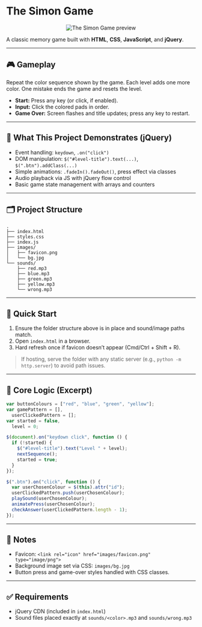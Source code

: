 # The Simon Game

<p align="center">
  <img src="https://redeem-innovations.com/wp-content/uploads/2025/09/The-simon-game.png" alt="The Simon Game preview" />
</p>

A classic memory game built with **HTML**, **CSS**, **JavaScript**, and **jQuery**.

---

## 🎮 Gameplay

Repeat the color sequence shown by the game. Each level adds one more color. One mistake ends the game and resets the level.

- **Start:** Press any key (or click, if enabled).
- **Input:** Click the colored pads in order.
- **Game Over:** Screen flashes and title updates; press any key to restart.

---

## 🧠 What This Project Demonstrates (jQuery)

- Event handling: `keydown`, `.on("click")`
- DOM manipulation: `$("#level-title").text(...)`, `$(".btn").addClass(...)`
- Simple animations: `.fadeIn().fadeOut()`, press effect via classes
- Audio playback via JS with jQuery flow control
- Basic game state management with arrays and counters

---

## 🗂️ Project Structure

```
.
├── index.html
├── styles.css
├── index.js
├── images/
│   ├── favicon.png
│   └── bg.jpg
└── sounds/
    ├── red.mp3
    ├── blue.mp3
    ├── green.mp3
    ├── yellow.mp3
    └── wrong.mp3
```

---

## 🚀 Quick Start

1. Ensure the folder structure above is in place and sound/image paths match.
2. Open `index.html` in a browser.
3. Hard refresh once if favicon doesn’t appear (Cmd/Ctrl + Shift + R).

> If hosting, serve the folder with any static server (e.g., `python -m http.server`) to avoid path issues.

---

## 🔧 Core Logic (Excerpt)

```js
var buttonColours = ["red", "blue", "green", "yellow"];
var gamePattern = [],
  userClickedPattern = [];
var started = false,
  level = 0;

$(document).on("keydown click", function () {
  if (!started) {
    $("#level-title").text("Level " + level);
    nextSequence();
    started = true;
  }
});

$(".btn").on("click", function () {
  var userChosenColour = $(this).attr("id");
  userClickedPattern.push(userChosenColour);
  playSound(userChosenColour);
  animatePress(userChosenColour);
  checkAnswer(userClickedPattern.length - 1);
});
```

---

## 🎨 Notes

- Favicon: `<link rel="icon" href="images/favicon.png" type="image/png">`
- Background image set via CSS: `images/bg.jpg`
- Button press and game-over styles handled with CSS classes.

---

## ✅ Requirements

- jQuery CDN (included in `index.html`)
- Sound files placed exactly at `sounds/<color>.mp3` and `sounds/wrong.mp3`
